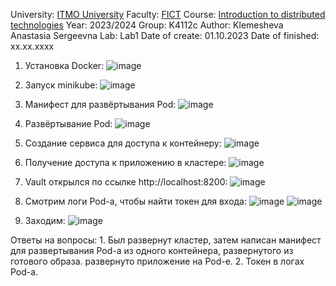 University: [ITMO University](https://itmo.ru/ru/)
Faculty: [FICT](https://fict.itmo.ru)
Course: [Introduction to distributed technologies](https://github.com/itmo-ict-faculty/introduction-to-distributed-technologies)
Year: 2023/2024
Group: K4112c
Author: Klemesheva Anastasia Sergeevna
Lab: Lab1
Date of create: 01.10.2023
Date of finished: xx.xx.xxxx

1) Установка Docker: ![image](https://github.com/primellin/2023_2024-introduction_to_distributed_technologies-K4112c-klemesheva_a_n/assets/88944945/26f4d8a3-b2ac-4dc2-8d15-fce92ca48c11)

2) Запуск minikube: ![image](https://github.com/primellin/2023_2024-introduction_to_distributed_technologies-K4112c-klemesheva_a_n/assets/88944945/e6449757-db8d-4fb4-9060-a6a60a0ddd54)

3) Манифест для развёртывания Pod: ![image](https://github.com/primellin/2023_2024-introduction_to_distributed_technologies-K4112c-klemesheva_a_n/assets/88944945/0334d969-a289-45dd-9241-bb63394425fb)

4) Развёртывание Pod: ![image](https://github.com/primellin/2023_2024-introduction_to_distributed_technologies-K4112c-klemesheva_a_n/assets/88944945/0b2bcf95-62f4-4fb1-943c-185f39858db6)

5) Создание сервиса для доступа к контейнеру: ![image](https://github.com/primellin/2023_2024-introduction_to_distributed_technologies-K4112c-klemesheva_a_n/assets/88944945/0e53b2b6-b04f-42ad-bcb3-3504cdfd3cf0)

6) Получение доступа к приложению в кластере: ![image](https://github.com/primellin/2023_2024-introduction_to_distributed_technologies-K4112c-klemesheva_a_n/assets/88944945/fbf5effc-5c13-453d-b063-4a7cf5a8af9b)

7) Vault открылся по ссылке http://localhost:8200: ![image](https://github.com/primellin/2023_2024-introduction_to_distributed_technologies-K4112c-klemesheva_a_n/assets/88944945/08075425-2fc4-4fe5-a598-97cd0c4fd6b9)

8) Смотрим логи Pod-а, чтобы найти токен для входа:
   ![image](https://github.com/primellin/2023_2024-introduction_to_distributed_technologies-K4112c-klemesheva_a_n/assets/88944945/e3143c7e-453e-4f69-898d-d8469fad16bd)
 ![image](https://github.com/primellin/2023_2024-introduction_to_distributed_technologies-K4112c-klemesheva_a_n/assets/88944945/0eebff80-c387-499a-a762-336f8368b303)

10) Заходим: ![image](https://github.com/primellin/2023_2024-introduction_to_distributed_technologies-K4112c-klemesheva_a_n/assets/88944945/5bd60515-119c-43d7-8f49-8f48135348a1)


Ответы на вопросы: 1. Был развернут кластер, затем написан манифест для развертывания Pod-а из одного контейнера, развернутого из готового образа.     развернуто приложение на Pod-е. 2. Токен в логах Pod-а.


